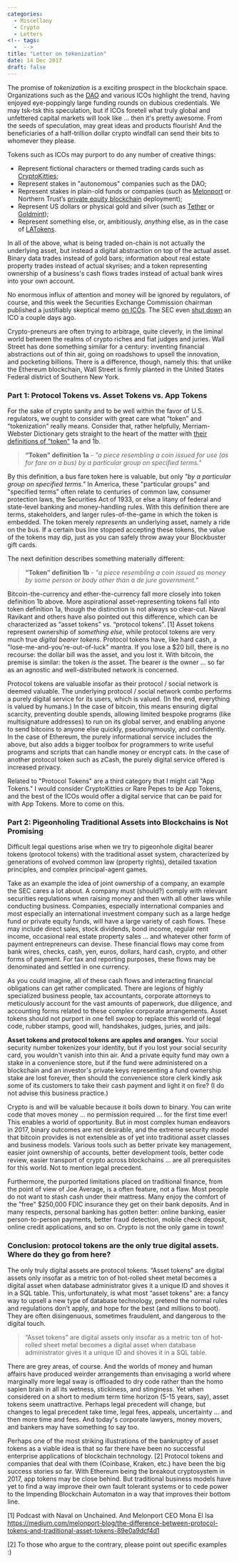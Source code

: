 ```yaml
---
categories:
  - Miscellany
  - Crypto
  - Letters
<!-- tags:
  -  -->
title: "Letter on tokenization"
date: 14 Dec 2017
draft: false
---
```

The promise of *tokenization* is a exciting prospect in the blockchain space. Organizations such as the [DAO](https://en.wikipedia.org/wiki/The_DAO_(organization)) and various ICOs highlight the trend, having enjoyed eye-poppingly large funding rounds on dubious credentials. We may tsk-tsk this speculation, but if ICOs foretell what truly global and unfettered capital markets will look like ... then it's pretty awesome. From the seeds of speculation, may great ideas and products flourish! And the beneficiaries of a half-trillion dollar crypto windfall can send their bits to whomever they please. 

Tokens such as ICOs may purport to do any number of creative things:

* Represent fictional characters or themed trading cards such as [CryptoKitties](https://www.cryptokitties.co);
* Represent stakes in "autonomous" companies such as the DAO;
* Represent stakes in plain-old funds or companies (such as [Melonport](https://www.melonport.com) or Northern Trust’s [private equity blockchain](https://www.reuters.com/article/nthern-trust-ibm-blockchain/northern-trust-uses-blockchain-for-private-equity-record-keeping-idUSL1N1G61TX) deployment);
* Represent US dollars or physical gold and silver (such as [Tether](https://tether.to/x) or [Goldmint](https://www.goldmint.io/));
* Represent something else, or, ambitiously, *anything* else, as in the case of [LATokens](https://latoken.com/).

In all of the above, what is being traded on-chain is not actually the underlying asset, but instead a digital abstraction on top of the actual asset. Binary data trades instead of gold bars; information about real estate property trades instead of actual skyrises; and a token representing ownership of a business's cash flows trades instead of actual bank wires into your own account. 

No enormous influx of attention and money will be ignored by regulators, of course, and this week the Securities Exchange Commission chairman published a justifiably skeptical memo [on ICOs](https://www.sec.gov/news/public-statement/statement-clayton-2017-12-11). The SEC even [shut down](https://techcrunch.com/2017/12/12/sec-shuts-down-munchee-ico/) an ICO a couple days ago.

Crypto-preneurs are often trying to arbitrage, quite cleverly, in the liminal world between the realms of crypto riches and fiat judges and juries. Wall Street has done something similar for a century: inventing financial abstractions out of thin air, going on roadshows to upsell the innovation, and pocketing billions. There is a difference, though, namely this: that unlike the Ethereum blockchain, Wall Street is firmly planted in the United States Federal district of Southern New York.

<h3>Part 1: Protocol Tokens vs. Asset Tokens vs. App Tokens</h3>

For the sake of crypto sanity and to be well within the favor of U.S. regulators, we ought to consider with great care what “token” and “tokenization” really means. Consider that, rather helpfully, Merriam-Webster Dictionary gets straight to the heart of the matter with [their definitions of "token"](https://www.merriam-webster.com/dictionary/token) 1a and 1b. 

>**“Token” definition 1a** - *"a piece resembling a coin issued for use (as for fare on a bus) by a particular group on specified terms."*

By this definition, a bus fare token here is valuable, but only *"by a particular group on specified terms."* In America, these "particular groups" and "specified terms" often relate to centuries of common law, consumer protection laws, the Securities Act of 1933, or else a litany of federal and state-level banking and money-handling rules. With this definition there are terms, stakeholders, and larger rules-of-the-game in which the token is embedded. The token merely *represents* an underlying asset, namely a ride on the bus. If a certain bus line stopped accepting these tokens, the value of the tokens may dip, just as you can safely throw away your Blockbuster gift cards. 

The next definition describes something materially different:

>**“Token” definition 1b**  - *"a piece resembling a coin issued as money by some person or body other than a de jure government."*

Bitcoin-the-currency and ether-the-currency fall more closely into token definition 1b above. More aspirational asset-representing tokens fall into token definition 1a, though the distinction is not always so clear-cut. Naval Ravikant and others have also pointed out this difference, which can be characterized as “asset tokens” vs. “protocol tokens”. [1] Asset tokens represent ownership of *something else*, while protocol tokens are very much true *digital bearer tokens*. Protocol tokens have, like hard cash, a "lose-me-and-you're-out-of-luck" mantra. If you lose a $20 bill, there is no recourse: the dollar bill was the asset, and you lost it. With bitcoin, the premise is similar: the token *is* the asset. The bearer *is* the owner ... so far as an agnostic and well-distributed network is concerned. 

Protocol tokens are valuable insofar as their protocol / social network is deemed valuable. The underlying protocol / social network combo performs a purely digital service for its users, which is valued. (In the end, everything is valued by humans.) In the case of bitcoin, this means ensuring digital scarcity, preventing double spends, allowing limited bespoke programs (like multisignature addresses) to run on its global server, and enabling anyone to send bitcoins to anyone else quickly, pseudonymously, and confidently. In the case of Ethereum, the purely informational service includes the above, but also adds a bigger toolbox for programmers to write useful programs and scripts that can handle money or encrypt cats. In the case of another protocol token such as zCash, the purely digital service offered is increased privacy.

Related to "Protocol Tokens" are a third category that I might call "App Tokens." I would consider CryptoKitties or Rare Pepes to be App Tokens, and the best of the ICOs would offer a digital service that can be paid for with App Tokens. More to come on this. 

<h3>Part 2: Pigeonholing Traditional Assets into Blockchains is Not Promising</h3>

Difficult legal questions arise when we try to pigeonhole digital bearer tokens (protocol tokens) with the traditional asset system, characterized by generations of evolved common law (property rights), detailed taxation principles, and complex principal-agent games. 

Take as an example the idea of joint ownership of a company, an example the SEC cares a lot about. A company must (should?) comply with relevant securities regulations when raising money and then with all other laws while conducting business. Companies, especially international companies and most especially an international investment company such as a large hedge fund or private equity funds, will have a large variety of cash flows. These may include direct sales, stock dividends, bond income, regular rent income, occasional real estate property sales ... and whatever other form of payment entrepreneurs can devise. These financial flows may come from bank wires, checks, cash, yen, euros, dollars, hard cash, crypto, and other forms of payment. For tax and reporting purposes, these flows may be denominated and settled in one currency. 

As you could imagine, all of these cash flows and interacting financial obligations can get rather complicated. There are legions of highly specialized business people, tax accountants, corporate attorneys to meticulously account for the vast amounts of paperwork, due diligence, and accounting forms related to these complex corporate arrangements. Asset tokens should not purport in one fell swoop to replace this world of legal code, rubber stamps, good will, handshakes, judges, juries, and jails.

**Asset tokens and protocol tokens are apples and oranges.** Your social security number tokenizes your identity, but if you lost your social security card, you wouldn't vanish into thin air. And a private equity fund may own a stake in a convenience store, but if the fund were administered on a blockchain and an investor's private keys representing a fund ownership stake are lost forever, then should the convenience store clerk kindly ask some of its customers to take their cash payment and light it on fire? (I do not advise this business practice.) 

Crypto is and will be valuable because it boils down to binary. You can write code that moves money ... no permission required ... for the first time ever! This enables a world of opportunity. But in most complex human endeavors in 2017, binary outcomes are not desirable, and the extreme security model that bitcoin provides is not extensible as of yet into traditional asset classes and business models. Various tools such as better private key management, easier joint ownership of accounts, better development tools, better code review, easier transport of crypto across blockchains ... are all prerequisites for this world. Not to mention legal precedent.

Furthermore, the purported limitations placed on traditional finance, from the point of view of Joe Average, is a often feature, not a flaw. Most people do not want to stash cash under their mattress. Many enjoy the comfort of the "free" $250,000 FDIC insurance they get on their bank deposits. And in many respects, personal banking has gotten better: online banking, easier person-to-person payments, better fraud detection, mobile check deposit, online credit applications, and so on. Crypto is not the only game in town!

<h3>Conclusion: protocol tokens are the only true digital assets. Where do they go from here?</h3>

The only truly digital assets are protocol tokens. “Asset tokens” are digital assets only insofar as a metric ton of hot-rolled sheet metal becomes a digital asset when database administrator gives it a unique ID and shoves it in a SQL table. This, unfortunately, is what most “asset tokens” are: a fancy way to upsell a new type of database technology, pretend the normal rules and regulations don't apply, and hope for the best (and millions to boot). They are often disingenuous, sometimes fraudulent, and dangerous to the digital touch.

>“Asset tokens” are digital assets only insofar as a metric ton of hot-rolled sheet metal becomes a digital asset when database administrator gives it a unique ID and shoves it in a SQL table.

There are grey areas, of course. And the worlds of money and human affairs have produced weirder arrangements than envisaging a world where marginally more legal sway is offloaded to dry code rather than the homo sapien brain in all its wetness, stickiness, and stinginess. Yet when considered on a short to medium term time horizon (5-15 years, say), asset tokens seem unattractive. Perhaps legal precedent will change, but changes to legal precedent take time, legal fees, appeals, uncertainty ... and then more time and fees. And today's corporate lawyers, money movers, and bankers may have something to say too. 

Perhaps one of the most striking illustrations of the bankruptcy of asset tokens as a viable idea is that so far there have been no successful enterprise applications of blockchain technology. [2] Protocol tokens and companies that deal with them (Coinbase, Kraken, etc.) have been the big success stories so far. With Ethereum being the breakout cryptosystem in 2017, app tokens may be close behind. But traditional business models have yet to find a way improve their own fault tolerant systems or to cede power to the Impending Blockchain Automaton in a way that improves their bottom line. 


[1] Podcast with Naval on Unchained. And Melonport CEO Mona El Isa https://medium.com/melonport-blog/the-difference-between-protocol-tokens-and-traditional-asset-tokens-89e0a9dcf4d1

[2] To those who argue to the contrary, please point out specific examples :)

